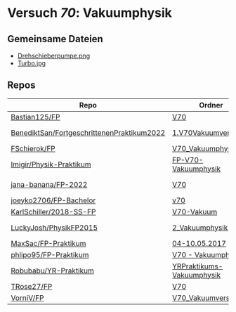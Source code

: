 # Versuch *70*: Vakuumphysik

## Gemeinsame Dateien
- [Drehschieberpumpe.png](https://raw.githubusercontent.com/jana-banana/FP-2022/main/V70/bilder/Drehschieberpumpe.png)
- [Turbo.jpg](https://raw.githubusercontent.com/MaxSac/FP-Praktikum/master/04-10.05.2017/picture/Turbo.jpg)

## Repos

|                                              Repo                                              |                                                                   Ordner                                                                    |                                                                                                                                                                                                                                   PDFs                                                                                                                                                                                                                                    |
|------------------------------------------------------------------------------------------------|---------------------------------------------------------------------------------------------------------------------------------------------|---------------------------------------------------------------------------------------------------------------------------------------------------------------------------------------------------------------------------------------------------------------------------------------------------------------------------------------------------------------------------------------------------------------------------------------------------------------------------|
|[Bastian125/FP](../repo/Bastian125/FP)                                                          |[V70](https://github.com/Bastian125/FP/tree/main/Protokolle/V70)                                                                             |[v70.pdf](https://docs.google.com/viewer?url=https://raw.githubusercontent.com/Bastian125/FP/main/PDFs/v70.pdf)                                                                                                                                                                                                                                                                                                                                                            |
|[BenediktSan/FortgeschrittenenPraktikum2022](../repo/BenediktSan/FortgeschrittenenPraktikum2022)|[1.V70Vakuumversuche](https://github.com/BenediktSan/FortgeschrittenenPraktikum2022/tree/master/Versuche%20Semester%20VI/1.V70Vakuumversuche)|[Protokoll_V70.pdf](https://docs.google.com/viewer?url=https://raw.githubusercontent.com/BenediktSan/FortgeschrittenenPraktikum2022/master/Versuche%20Semester%20VI/1.V70Vakuumversuche/Protokoll_V70.pdf)<br/>[Versuchsbeschreibung_Vakuumversuch_V70.pdf](https://docs.google.com/viewer?url=https://raw.githubusercontent.com/BenediktSan/FortgeschrittenenPraktikum2022/master/Versuche%20Semester%20VI/1.V70Vakuumversuche/Versuchsbeschreibung_Vakuumversuch_V70.pdf)|
|[FSchierok/FP](../repo/FSchierok/FP)                                                            |[V70_Vakuumphysik](https://github.com/FSchierok/FP/tree/master/V70_Vakuumphysik)                                                             |–                                                                                                                                                                                                                                                                                                                                                                                                                                                                          |
|[Imigir/Physik-Praktikum](../repo/Imigir/Physik-Praktikum)                                      |[FP-V70-Vakuumphysik](https://github.com/Imigir/Physik-Praktikum/tree/master/FP-V70-Vakuumphysik)                                            |[FP-V70w.pdf](https://docs.google.com/viewer?url=https://raw.githubusercontent.com/NicoWeio/awesome-ap-pdfs/main/Imigir%E2%88%95Physik-Praktikum/70/FP-V70w.pdf) \*                                                                                                                                                                                                                                                                                                        |
|[jana-banana/FP-2022](../repo/jana-banana/FP-2022)                                              |[V70](https://github.com/jana-banana/FP-2022/tree/main/V70)                                                                                  |[V70_Abtestat.pdf](https://docs.google.com/viewer?url=https://raw.githubusercontent.com/jana-banana/FP-2022/main/V70/build/V70_Abtestat.pdf)<br/>[Vakuumverusche_FPBaGruppe2_Korrektur.pdf](https://docs.google.com/viewer?url=https://raw.githubusercontent.com/jana-banana/FP-2022/main/V70/build/Vakuumverusche_FPBaGruppe2_Korrektur.pdf)                                                                                                                              |
|[joeyko2706/FP-Bachelor](../repo/joeyko2706/FP-Bachelor)                                        |[v70](https://github.com/joeyko2706/FP-Bachelor/tree/main/v70)                                                                               |[v70.pdf](https://docs.google.com/viewer?url=https://raw.githubusercontent.com/joeyko2706/FP-Bachelor/main/PDFs/v70.pdf)                                                                                                                                                                                                                                                                                                                                                   |
|[KarlSchiller/2018-SS-FP](../repo/KarlSchiller/2018-SS-FP)                                      |[V70-Vakuum](https://github.com/KarlSchiller/2018-SS-FP/tree/master/V70-Vakuum)                                                              |–                                                                                                                                                                                                                                                                                                                                                                                                                                                                          |
|[LuckyJosh/PhysikFP2015](../repo/LuckyJosh/PhysikFP2015)                                        |[2_Vakuumphysik[X]](https://github.com/LuckyJosh/PhysikFP2015/tree/master/2_Vakuumphysik%5BX%5D)                                             |[Protokoll_Messwerte.pdf](https://docs.google.com/viewer?url=https://raw.githubusercontent.com/LuckyJosh/PhysikFP2015/master/2_Vakuumphysik%5BX%5D/Protokoll_Messwerte.pdf)<br/>[V70_150527_Luckey_Wollenberg_Kor1.pdf](https://docs.google.com/viewer?url=https://raw.githubusercontent.com/LuckyJosh/PhysikFP2015/master/2_Vakuumphysik%5BX%5D/V70_150527_Luckey_Wollenberg_Kor1.pdf)                                                                                    |
|[MaxSac/FP-Praktikum](../repo/MaxSac/FP-Praktikum)                                              |[04-10.05.2017](https://github.com/MaxSac/FP-Praktikum/tree/master/04-10.05.2017)                                                            |–                                                                                                                                                                                                                                                                                                                                                                                                                                                                          |
|[phlipo95/FP-Praktikum](../repo/phlipo95/FP-Praktikum)                                          |[V70 - Vakuumphysik](https://github.com/phlipo95/FP-Praktikum/tree/master/V70%20-%20Vakuumphysik)                                            |–                                                                                                                                                                                                                                                                                                                                                                                                                                                                          |
|[Robubabu/YR-Praktikum](../repo/Robubabu/YR-Praktikum)                                          |[YRPraktikums-Vakuumphysik](https://github.com/Robubabu/YR-Praktikum/tree/master/YRPraktikums-Vakuumphysik)                                  |–                                                                                                                                                                                                                                                                                                                                                                                                                                                                          |
|[TRose27/FP](../repo/TRose27/FP)                                                                |[V70](https://github.com/TRose27/FP/tree/master/V70)                                                                                         |–                                                                                                                                                                                                                                                                                                                                                                                                                                                                          |
|[VorniV/FP](../repo/VorniV/FP)                                                                  |[V70_Vakuumversuch](https://github.com/VorniV/FP/tree/main/V70_Vakuumversuch)                                                                |[main.pdf](https://docs.google.com/viewer?url=https://raw.githubusercontent.com/VorniV/FP/main/V70_Vakuumversuch/build/main.pdf)                                                                                                                                                                                                                                                                                                                                           |
